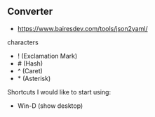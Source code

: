 ## Converter
- https://www.bairesdev.com/tools/json2yaml/

characters
- ! (Exclamation Mark)
- \# (Hash)
- ^ (Caret)
- \* (Asterisk)

Shortcuts I would like to start using: 
- Win-D (show desktop)

